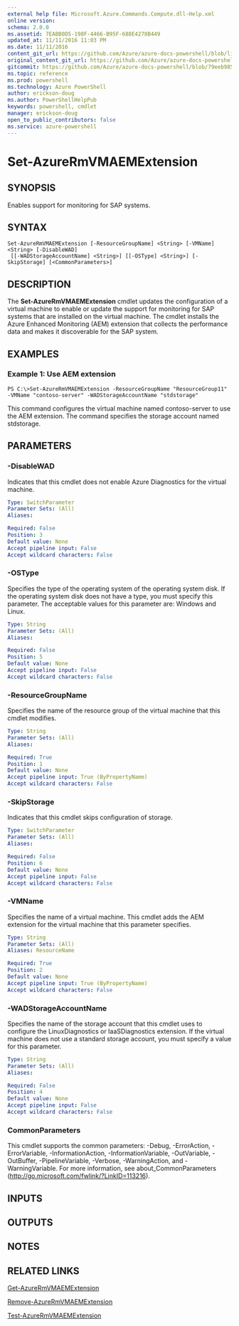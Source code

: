 ```yaml
---
external help file: Microsoft.Azure.Commands.Compute.dll-Help.xml
online version: 
schema: 2.0.0
ms.assetid: 7EABB0D5-198F-4466-B95F-688E4278B449
updated_at: 11/11/2016 11:03 PM
ms.date: 11/11/2016
content_git_url: https://github.com/Azure/azure-docs-powershell/blob/live/azureps-cmdlets-docs/ResourceManager/AzureRM.Compute/v2.2.0/Set-AzureRmVMAEMExtension.md
original_content_git_url: https://github.com/Azure/azure-docs-powershell/blob/live/azureps-cmdlets-docs/ResourceManager/AzureRM.Compute/v2.2.0/Set-AzureRmVMAEMExtension.md
gitcommit: https://github.com/Azure/azure-docs-powershell/blob/79eeb985ea480979357fb4695832a0c3d29a48bf/azureps-cmdlets-docs/ResourceManager/AzureRM.Compute/v2.2.0/Set-AzureRmVMAEMExtension.md
ms.topic: reference
ms.prod: powershell
ms.technology: Azure PowerShell
author: erickson-doug
ms.author: PowerShellHelpPub
keywords: powershell, cmdlet
manager: erickson-doug
open_to_public_contributors: false
ms.service: azure-powershell
---
```


# Set-AzureRmVMAEMExtension

## SYNOPSIS
Enables support for monitoring for SAP systems.

## SYNTAX

```
Set-AzureRmVMAEMExtension [-ResourceGroupName] <String> [-VMName] <String> [-DisableWAD]
 [[-WADStorageAccountName] <String>] [[-OSType] <String>] [-SkipStorage] [<CommonParameters>]
```

## DESCRIPTION
The **Set-AzureRmVMAEMExtension** cmdlet updates the configuration of a virtual machine to enable or update the support for monitoring for SAP systems that are installed on the virtual machine.
The cmdlet installs the Azure Enhanced Monitoring (AEM) extension that collects the performance data and makes it discoverable for the SAP system.

## EXAMPLES

### Example 1: Use AEM extension
```
PS C:\>Set-AzureRmVMAEMExtension -ResourceGroupName "ResourceGroup11" -VMName "contoso-server" -WADStorageAccountName "stdstorage"
```

This command configures the virtual machine named contoso-server to use the AEM extension.
The command specifies the storage account named stdstorage.

## PARAMETERS

### -DisableWAD
Indicates that this cmdlet does not enable Azure Diagnostics for the virtual machine.

```yaml
Type: SwitchParameter
Parameter Sets: (All)
Aliases: 

Required: False
Position: 3
Default value: None
Accept pipeline input: False
Accept wildcard characters: False
```

### -OSType
Specifies the type of the operating system of the operating system disk.
If the operating system disk does not have a type, you must specify this parameter.
The acceptable values for this parameter are: Windows and Linux.

```yaml
Type: String
Parameter Sets: (All)
Aliases: 

Required: False
Position: 5
Default value: None
Accept pipeline input: False
Accept wildcard characters: False
```

### -ResourceGroupName
Specifies the name of the resource group of the virtual machine that this cmdlet modifies.

```yaml
Type: String
Parameter Sets: (All)
Aliases: 

Required: True
Position: 1
Default value: None
Accept pipeline input: True (ByPropertyName)
Accept wildcard characters: False
```

### -SkipStorage
Indicates that this cmdlet skips configuration of storage.

```yaml
Type: SwitchParameter
Parameter Sets: (All)
Aliases: 

Required: False
Position: 6
Default value: None
Accept pipeline input: False
Accept wildcard characters: False
```

### -VMName
Specifies the name of a virtual machine.
This cmdlet adds the AEM extension for the virtual machine that this parameter specifies.

```yaml
Type: String
Parameter Sets: (All)
Aliases: ResourceName

Required: True
Position: 2
Default value: None
Accept pipeline input: True (ByPropertyName)
Accept wildcard characters: False
```

### -WADStorageAccountName
Specifies the name of the storage account that this cmdlet uses to configure the LinuxDiagnostics or IaaSDiagnostics extension.
If the virtual machine does not use a standard storage account, you must specify a value for this parameter.

```yaml
Type: String
Parameter Sets: (All)
Aliases: 

Required: False
Position: 4
Default value: None
Accept pipeline input: False
Accept wildcard characters: False
```

### CommonParameters
This cmdlet supports the common parameters: -Debug, -ErrorAction, -ErrorVariable, -InformationAction, -InformationVariable, -OutVariable, -OutBuffer, -PipelineVariable, -Verbose, -WarningAction, and -WarningVariable. For more information, see about_CommonParameters (http://go.microsoft.com/fwlink/?LinkID=113216).

## INPUTS

## OUTPUTS

## NOTES

## RELATED LINKS

[Get-AzureRmVMAEMExtension](xref:ResourceManager/AzureRM.Compute/v2.2.0/Get-AzureRmVMAEMExtension.md)

[Remove-AzureRmVMAEMExtension](xref:ResourceManager/AzureRM.Compute/v2.2.0/Remove-AzureRmVMAEMExtension.md)

[Test-AzureRmVMAEMExtension](xref:ResourceManager/AzureRM.Compute/v2.2.0/Test-AzureRmVMAEMExtension.md)


